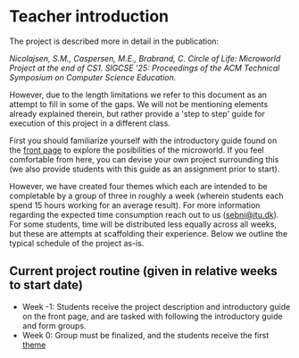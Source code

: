 # Teacher introduction

The project is described more in detail in the publication:

*Nicolajsen, S.M., Caspersen, M.E., Brabrand, C. Circle of Life: Microworld Project at the end of CS1. SIGCSE '25: Proceedings of the ACM Technical Symposium on Computer Science Education.*

However, due to the length limitations we refer to this document as an attempt to fill in some of the gaps. We will not be mentioning elements already explained therein, but rather provide a 'step to step' guide for execution of this project in a different class.

First you should familiarize yourself with the introductory guide found on the [front page](../) to explore the posibilities of the microworld. If you feel comfortable from here, you can devise your own project surrounding this (we also provide students with this guide as an assignment prior to start).

However, we have created four themes which each are intended to be completable by a group of three in roughly a week (wherein students each spend 15 hours working for an average result). For more information regarding the expected time consumption reach out to us (sebni@itu.dk). For some students, time will be distributed less equally across all weeks, but these are attempts at scaffolding their experience. Below we outline the typical schedule of the project as-is.

## Current project routine (given in relative weeks to start date)

- Week -1: Students receive the project description and introductory guide on the front page, and are tasked with following the introductory guide and form groups.
- Week 0: Group must be finalized, and the students receive the first [theme](./themes/week-1)



